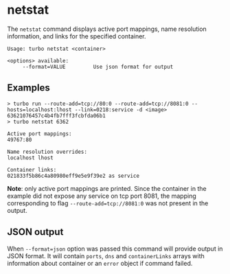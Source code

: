 # netstat

The `netstat` command displays active port mappings, name resolution information, and links for the specified container.

```
Usage: turbo netstat <container>

<options> available:
     --format=VALUE         Use json format for output
```

## Examples

```
> turbo run --route-add=tcp://80:0 --route-add=tcp://8081:0 --hosts=localhost:lhost --link=0218:service -d <image> 63621076457c4b4fb7fff3fcbfda06b1
> turbo netstat 6362

Active port mappings:
49767:80

Name resolution overrides:
localhost lhost

Container links:
021833f5b86c4a80980eff9e5e9f39e2 as service
```

**Note**: only active port mappings are printed. Since the container in the example did not expose any service on tcp port 8081, the mapping corresponding to flag `--route-add=tcp://8081:0` was not present in the output.

## JSON output

When `--format=json` option was passed this command will provide output in JSON format. It will contain `ports`, `dns` and `containerLinks` arrays with information about container or an `error` object if command failed.